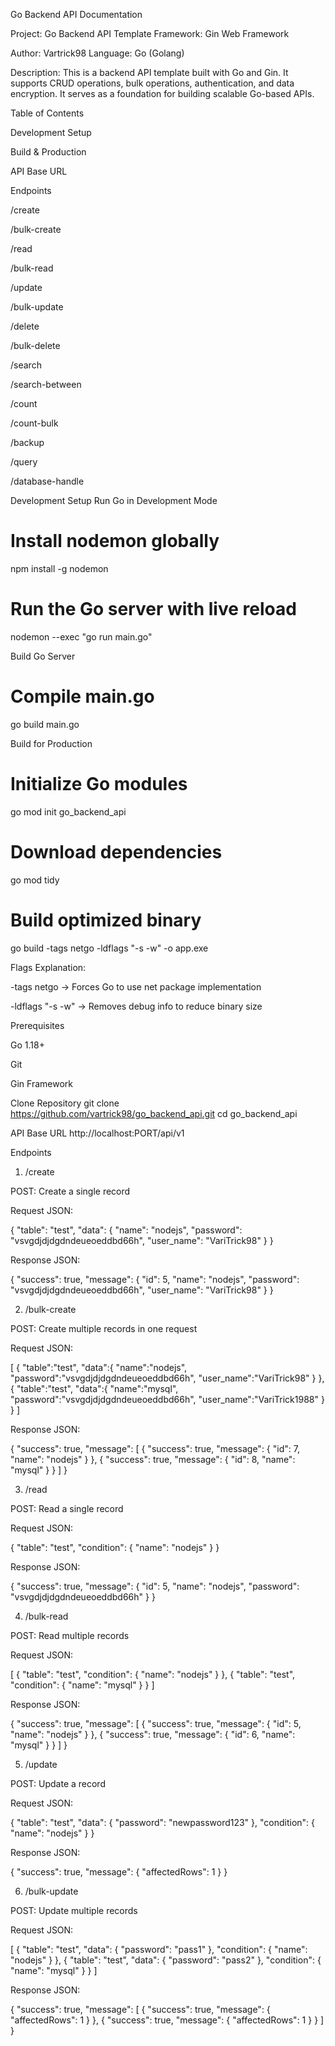 Go Backend API Documentation

Project: Go Backend API Template
Framework: Gin Web Framework

Author: Vartrick98
Language: Go (Golang)

Description:
This is a backend API template built with Go and Gin. It supports CRUD operations, bulk operations, authentication, and data encryption. It serves as a foundation for building scalable Go-based APIs.

Table of Contents

Development Setup

Build & Production

API Base URL

Endpoints

/create

/bulk-create

/read

/bulk-read

/update

/bulk-update

/delete

/bulk-delete

/search

/search-between

/count

/count-bulk

/backup

/query

/database-handle

Development Setup
Run Go in Development Mode
# Install nodemon globally
npm install -g nodemon

# Run the Go server with live reload
nodemon --exec "go run main.go"

Build Go Server
# Compile main.go
go build main.go

Build for Production
# Initialize Go modules
go mod init go_backend_api

# Download dependencies
go mod tidy

# Build optimized binary
go build -tags netgo -ldflags "-s -w" -o app.exe


Flags Explanation:

-tags netgo → Forces Go to use net package implementation

-ldflags "-s -w" → Removes debug info to reduce binary size

Prerequisites

Go 1.18+

Git

Gin Framework

Clone Repository
git clone https://github.com/vartrick98/go_backend_api.git
cd go_backend_api

API Base URL
http://localhost:PORT/api/v1

Endpoints
1. /create

POST: Create a single record

Request JSON:

{
    "table": "test",
    "data": {
        "name": "nodejs",
        "password": "vsvgdjdjdgdndeueoeddbd66h",
        "user_name": "VariTrick98"
    }
}


Response JSON:

{
    "success": true,
    "message": {
        "id": 5,
        "name": "nodejs",
        "password": "vsvgdjdjdgdndeueoeddbd66h",
        "user_name": "VariTrick98"
    }
}

2. /bulk-create

POST: Create multiple records in one request

Request JSON:

[
    {
        "table":"test",
        "data":{
            "name":"nodejs",
            "password":"vsvgdjdjdgdndeueoeddbd66h",
            "user_name":"VariTrick98"
        }
    },
    {
        "table":"test",
        "data":{
            "name":"mysql",
            "password":"vsvgdjdjdgdndeueoeddbd66h",
            "user_name":"VariTrick1988"
        }
    }
]


Response JSON:

{
    "success": true,
    "message": [
        {
            "success": true,
            "message": {
                "id": 7,
                "name": "nodejs"
            }
        },
        {
            "success": true,
            "message": {
                "id": 8,
                "name": "mysql"
            }
        }
    ]
}

3. /read

POST: Read a single record

Request JSON:

{
    "table": "test",
    "condition": { "name": "nodejs" }
}


Response JSON:

{
    "success": true,
    "message": {
        "id": 5,
        "name": "nodejs",
        "password": "vsvgdjdjdgdndeueoeddbd66h"
    }
}

4. /bulk-read

POST: Read multiple records

Request JSON:

[
    { "table": "test", "condition": { "name": "nodejs" } },
    { "table": "test", "condition": { "name": "mysql" } }
]


Response JSON:

{
    "success": true,
    "message": [
        { "success": true, "message": { "id": 5, "name": "nodejs" } },
        { "success": true, "message": { "id": 6, "name": "mysql" } }
    ]
}

5. /update

POST: Update a record

Request JSON:

{
    "table": "test",
    "data": { "password": "newpassword123" },
    "condition": { "name": "nodejs" }
}


Response JSON:

{
    "success": true,
    "message": { "affectedRows": 1 }
}

6. /bulk-update

POST: Update multiple records

Request JSON:

[
    {
        "table": "test",
        "data": { "password": "pass1" },
        "condition": { "name": "nodejs" }
    },
    {
        "table": "test",
        "data": { "password": "pass2" },
        "condition": { "name": "mysql" }
    }
]


Response JSON:

{
    "success": true,
    "message": [
        { "success": true, "message": { "affectedRows": 1 } },
        { "success": true, "message": { "affectedRows": 1 } }
    ]
}